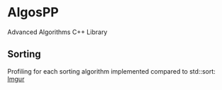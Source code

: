 # AlgosPP
 Advanced Algorithms C++ Library

## Sorting
Profiling for each sorting algorithm implemented compared to std::sort:
[Imgur](https://imgur.com/uSwUmP8.jpg)
